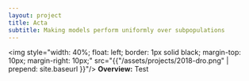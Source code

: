 ```yaml
---
layout: project
title: Acta
subtitle: Making models perform uniformly over subpopulations
---
```


<img style="width: 40%; float: left; border: 1px solid black; margin-top: 10px; margin-right: 10px;" src="{{"/assets/projects/2018-dro.png" | prepend: site.baseurl }}"/>
**Overview:** 
Test
